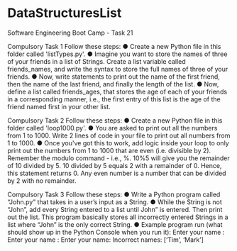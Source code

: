 # DataStructuresList
Software Engineering Boot Camp - Task 21

Compulsory Task 1
Follow these steps:
● Create a new Python file in this folder called 'listTypes.py'.
● Imagine you want to store the names of three of your friends in a list of
Strings. Create a list variable called friends_names, and write the syntax to
store the full names of three of your friends.
● Now, write statements to print out the name of the first friend, then the
name of the last friend, and finally the length of the list.
● Now, define a list called friends_ages, that stores the age of each of your
friends in a corresponding manner, i.e., the first entry of this list is the age
of the friend named first in your other list.

Compulsory Task 2
Follow these steps:
● Create a new Python file in this folder called 'loop1000.py'.
● You are asked to print out all the numbers from 1 to 1000. Write 2 lines of
code in your file to print out all numbers from 1 to 1000.
● Once you've got this to work, add logic inside your loop to only print out
the numbers from 1 to 1000 that are even (i.e. divisible by 2). Remember
the modulo command - i.e., %. 10%5 will give you the remainder of 10
divided by 5. 10 divided by 5 equals 2 with a remainder of 0. Hence, this
statement returns 0. Any even number is a number that can be divided by
2 with no remainder.

Compulsory Task 3
Follow these steps:
● Write a Python program called “John.py” that takes in a user’s input as a
String.
● While the String is not “John”, add every String entered to a list until John”
is entered. Then print out the list. This program basically stores all
incorrectly entered Strings in a list where “John” is the only correct String.
● Example program run (what should show up in the Python Console when
you run it):
Enter your name : <user enters Tim>
Enter your name : <user enters Mark>
Enter your name: <user enters John>
Incorrect names: [‘Tim’, ‘Mark’]
